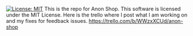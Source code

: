 [![License: MIT](https://img.shields.io/badge/License-MIT-yellow.svg)](https://opensource.org/licenses/MIT)
This is the repo for Anon Shop. This software is licensed under the MIT License.
Here is the trello where I post what I am working on and my fixes for feedback issues. 
https://trello.com/b/WWzxXCUd/anon-shop
